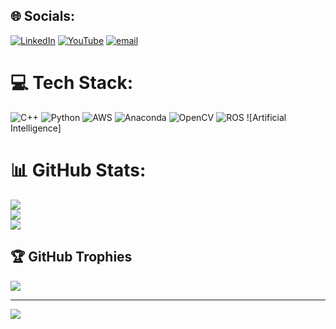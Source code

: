 
## 🌐 Socials:
[![LinkedIn](https://img.shields.io/badge/LinkedIn-%230077B5.svg?logo=linkedin&logoColor=white)](https://www.linkedin.com/in/suresh-geddada) [![YouTube](https://img.shields.io/badge/YouTube-%23FF0000.svg?logo=YouTube&logoColor=white)](http://www.youtube.com/@geddadasuresh6) [![email](https://img.shields.io/badge/Email-D14836?logo=gmail&logoColor=white)](mailto:geddadasuresh6@gmail.com) 

# 💻 Tech Stack:
![C++](https://img.shields.io/badge/c++-%2300599C.svg?style=for-the-badge&logo=c%2B%2B&logoColor=white) ![Python](https://img.shields.io/badge/python-3670A0?style=for-the-badge&logo=python&logoColor=ffdd54) ![AWS](https://img.shields.io/badge/AWS-%23FF9900.svg?style=for-the-badge&logo=amazon-aws&logoColor=white) ![Anaconda](https://img.shields.io/badge/Anaconda-%2344A833.svg?style=for-the-badge&logo=anaconda&logoColor=white) ![OpenCV](https://img.shields.io/badge/opencv-%23white.svg?style=for-the-badge&logo=opencv&logoColor=white) ![ROS](https://img.shields.io/badge/ros-%230A0FF9.svg?style=for-the-badge&logo=ros&logoColor=white)
![Artificial Intelligence]
# 📊 GitHub Stats:
![](https://github-readme-stats.vercel.app/api?username=geddadasuresh84326&theme=dark&hide_border=false&include_all_commits=true&count_private=false)<br/>
![](https://nirzak-streak-stats.vercel.app/?user=geddadasuresh84326&theme=dark&hide_border=false)<br/>
![](https://github-readme-stats.vercel.app/api/top-langs/?username=geddadasuresh84326&theme=dark&hide_border=false&include_all_commits=true&count_private=false&layout=compact)

## 🏆 GitHub Trophies
![](https://github-profile-trophy.vercel.app/?username=geddadasuresh84326&theme=radical&no-frame=false&no-bg=true&margin-w=4)

---
[![](https://visitcount.itsvg.in/api?id=geddadasuresh84326&icon=0&color=12)](https://visitcount.itsvg.in)

<!-- Proudly created with GPRM ( https://gprm.itsvg.in ) -->
